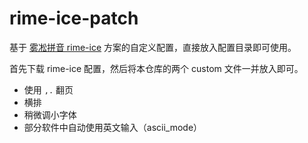 # rime-ice-patch

基于 [雾凇拼音 rime-ice](https://github.com/iDvel/rime-ice) 方案的自定义配置，直接放入配置目录即可使用。

首先下载 rime-ice 配置，然后将本仓库的两个 custom 文件一并放入即可。

- 使用 `,.` 翻页
- 横排
- 稍微调小字体
- 部分软件中自动使用英文输入（ascii_mode）

